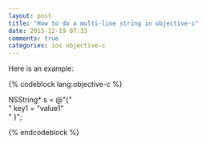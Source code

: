 ```yaml
---
layout: post
title: "How to do a multi-line string in objective-c"
date: 2013-12-19 07:33
comments: true
categories: ios objective-c
---
```


Here is an example:

{% codeblock lang:objective-c %}

 NSString* s = @"{" \
    " key1 = \"value1\" \
    " }";


{% endcodeblock %}
